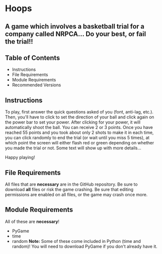 # Hoops
## A game which involves a basketball trial for a company called NRPCA... Do your best, or fail the trial!!

## Table of Contents
- Instructions
- File Requirements
- Module Requirements
- Recommended Versions

## Instructions
To play, first answer the quick questions asked of you (font, anti-lag, etc.). Then, you'll have to click to set the direction of your ball and click again on the power bar to set your power. After clicking for your power, it will automatically shoot the ball. You can receive 2 or 3 points. Once you have reached 55 points and you took about only 2 shots to make it in each time, you can click randomly to end the trial (or wait until you miss 5 times), at which point the screen will either flash red or green depending on whether you made the trial or not. Some text will show up with more details...

Happy playing!

## File Requirements
All files that are **necessary** are in the GitHub repository. Be sure to download **all** files or risk the game crashing. Be sure that editing permissions are enabled on all files, or the game may crash once more.

## Module Requirements
All of these are **necessary**!
- PyGame
- time
- random
**Note:** Some of these come included in Python (time and random)! You will need to download PyGame if you don't already have it.
